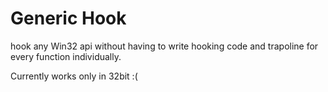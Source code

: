 Generic Hook
============

hook any Win32 api without having to write hooking code and trapoline for every function individually.

Currently works only in 32bit :(
